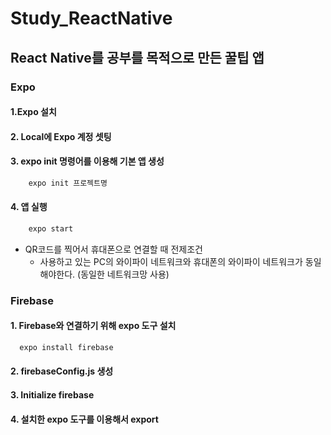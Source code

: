 # Study_ReactNative

## React Native를 공부를 목적으로 만든 꿀팁 앱

### Expo
#### 1.Expo 설치
#### 2. Local에 Expo 계정 셋팅
#### 3. expo init 명령어를 이용해 기본 앱 생성
```jsx
    expo init 프로젝트명
```
#### 4. 앱 실행
```jsx
    expo start
```

* QR코드를 찍어서 휴대폰으로 연결할 때 전제조건
  * 사용하고 있는 PC의 와이파이 네트워크와 휴대폰의 와이파이 네트워크가 동일해야한다. (동일한 네트워크망 사용)



### Firebase
#### 1. Firebase와 연결하기 위해 expo 도구 설치 
```jsx
  expo install firebase
```
#### 2. firebaseConfig.js 생성
#### 3. Initialize firebase
#### 4. 설치한 expo 도구를 이용해서 export
